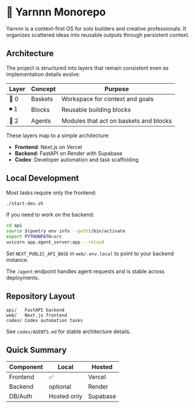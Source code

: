 # 🧶 Yarnnn Monorepo

Yarnnn is a context-first OS for solo builders and creative professionals. It organizes scattered ideas into reusable outputs through persistent context.

## Architecture

The project is structured into layers that remain consistent even as implementation details evolve:

| Layer | Concept | Purpose |
|-------|---------|---------|
| 🧺 0 | Baskets | Workspace for context and goals |
| ◾ 1 | Blocks  | Reusable building blocks |
| 🤖 2 | Agents  | Modules that act on baskets and blocks |

These layers map to a simple architecture:

- **Frontend**: Next.js on Vercel
- **Backend**: FastAPI on Render with Supabase
- **Codex**: Developer automation and task scaffolding

## Local Development

Most tasks require only the frontend:

```bash
./start-dev.sh
```

If you need to work on the backend:

```bash
cd api
source $(poetry env info --path)/bin/activate
export PYTHONPATH=src
uvicorn app.agent_server:app --reload
```

Set `NEXT_PUBLIC_API_BASE` in `web/.env.local` to point to your backend instance.

The `/agent` endpoint handles agent requests and is stable across deployments.

## Repository Layout

```
api/   FastAPI backend
web/   Next.js frontend
codex/ Codex automation tasks
```

See `codex/AGENTS.md` for stable architecture details.

## Quick Summary

| Component | Local | Hosted |
|-----------|-------|-------|
| Frontend | ✅ | Vercel |
| Backend  | optional | Render |
| DB/Auth  | Hosted only | Supabase |
